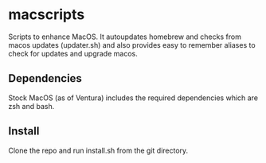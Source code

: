 # macscripts

Scripts to enhance MacOS. It autoupdates homebrew and checks from macos updates (updater.sh) and also provides easy to remember aliases to check for updates and upgrade macos.

## Dependencies

Stock MacOS (as of Ventura) includes the required dependencies which are zsh and bash.

## Install

Clone the repo and run install.sh from the git directory.
